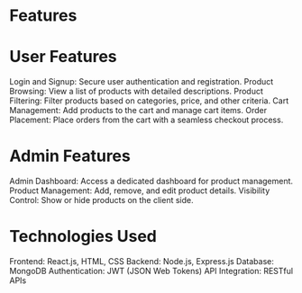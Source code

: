 # Features
# User Features
Login and Signup: Secure user authentication and registration.
Product Browsing: View a list of products with detailed descriptions.
Product Filtering: Filter products based on categories, price, and other criteria.
Cart Management: Add products to the cart and manage cart items.
Order Placement: Place orders from the cart with a seamless checkout process.

# Admin Features
Admin Dashboard: Access a dedicated dashboard for product management.
Product Management: Add, remove, and edit product details.
Visibility Control: Show or hide products on the client side.

# Technologies Used
Frontend: React.js, HTML, CSS
Backend: Node.js, Express.js
Database: MongoDB
Authentication: JWT (JSON Web Tokens)
API Integration: RESTful APIs
